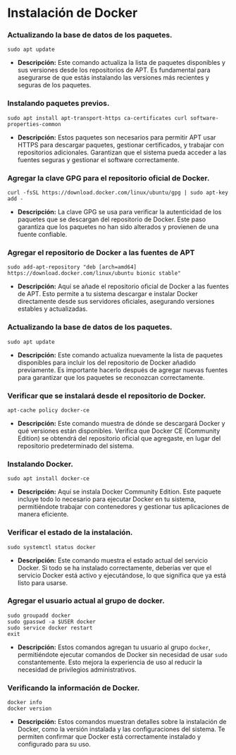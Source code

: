# Instalación de Docker

### Actualizando la base de datos de los paquetes.
```
sudo apt update
```
- **Descripción:** Este comando actualiza la lista de paquetes disponibles y sus versiones desde los repositorios de APT. Es fundamental para asegurarse de que estás instalando las versiones más recientes y seguras de los paquetes.

### Instalando paquetes previos.
```
sudo apt install apt-transport-https ca-certificates curl software-properties-common
```
- **Descripción:** Estos paquetes son necesarios para permitir APT usar HTTPS para descargar paquetes, gestionar certificados, y trabajar con repositorios adicionales. Garantizan que el sistema pueda acceder a las fuentes seguras y gestionar el software correctamente.

### Agregar la clave GPG para el repositorio oficial de Docker.

```
curl -fsSL https://download.docker.com/linux/ubuntu/gpg | sudo apt-key add -
```
- **Descripción:** La clave GPG se usa para verificar la autenticidad de los paquetes que se descargan del repositorio de Docker. Este paso garantiza que los paquetes no han sido alterados y provienen de una fuente confiable.

### Agregar el repositorio de Docker a las fuentes de APT
```
sudo add-apt-repository "deb [arch=amd64] https://download.docker.com/linux/ubuntu bionic stable"
```
- **Descripción:** Aquí se añade el repositorio oficial de Docker a las fuentes de APT. Esto permite a tu sistema descargar e instalar Docker directamente desde sus servidores oficiales, asegurando versiones estables y actualizadas.

### Actualizando la base de datos de los paquetes.

```
sudo apt update
```
- **Descripción:** Este comando actualiza nuevamente la lista de paquetes disponibles para incluir los del repositorio de Docker añadido previamente. Es importante hacerlo después de agregar nuevas fuentes para garantizar que los paquetes se reconozcan correctamente.

### Verificar que se instalará desde el repositorio de Docker.

```
apt-cache policy docker-ce
```
- **Descripción:** Este comando muestra de dónde se descargará Docker y qué versiones están disponibles. Verifica que Docker CE (Community Edition) se obtendrá del repositorio oficial que agregaste, en lugar del repositorio predeterminado del sistema.

### Instalando Docker.

```
sudo apt install docker-ce
```
- **Descripción:** Aquí se instala Docker Community Edition. Este paquete incluye todo lo necesario para ejecutar Docker en tu sistema, permitiéndote trabajar con contenedores y gestionar tus aplicaciones de manera eficiente.

### Verificar el estado de la instalación.

```
sudo systemctl status docker
```
- **Descripción:** Este comando muestra el estado actual del servicio Docker. Si todo se ha instalado correctamente, deberías ver que el servicio Docker está activo y ejecutándose, lo que significa que ya está listo para usarse.

### Agregar el usuario actual al grupo de docker.

```
sudo groupadd docker
sudo gpasswd -a $USER docker
sudo service docker restart
exit
```
- **Descripción:** Estos comandos agregan tu usuario al grupo `docker`, permitiéndote ejecutar comandos de Docker sin necesidad de usar `sudo` constantemente. Esto mejora la experiencia de uso al reducir la necesidad de privilegios administrativos.

### Verificando la información de Docker.

```
docker info
docker version
```
- **Descripción:** Estos comandos muestran detalles sobre la instalación de Docker, como la versión instalada y las configuraciones del sistema. Te permiten confirmar que Docker está correctamente instalado y configurado para su uso.

